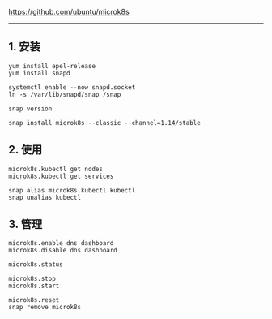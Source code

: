 https://github.com/ubuntu/microk8s

---

## 1. 安装

```
yum install epel-release
yum install snapd

systemctl enable --now snapd.socket
ln -s /var/lib/snapd/snap /snap

snap version

snap install microk8s --classic --channel=1.14/stable
```

## 2. 使用

```
microk8s.kubectl get nodes
microk8s.kubectl get services

snap alias microk8s.kubectl kubectl
snap unalias kubectl
```

## 3. 管理

```
microk8s.enable dns dashboard
microk8s.disable dns dashboard

microk8s.status

microk8s.stop
microk8s.start

microk8s.reset
snap remove microk8s
```
